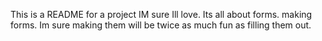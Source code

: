 This is a README for a project IM sure Ill love. Its all about forms. 
making forms. Im sure making them will be twice as much fun as filling them out. 
